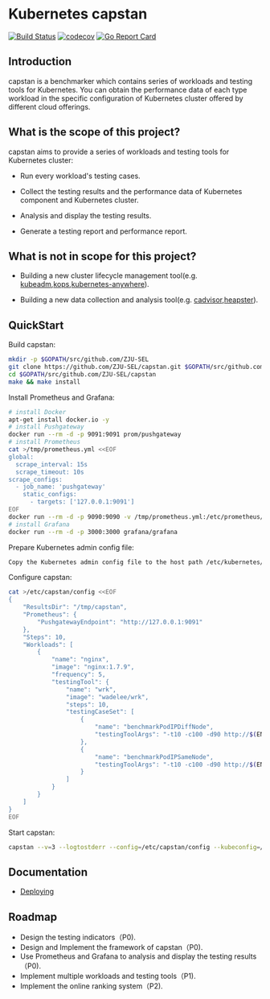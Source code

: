 # Kubernetes capstan

[![Build Status](https://travis-ci.org/ZJU-SEL/capstan.svg?branch=master)](https://travis-ci.org/ZJU-SEL/capstan)
[![codecov](https://codecov.io/gh/ZJU-SEL/capstan/branch/master/graph/badge.svg)](https://codecov.io/gh/ZJU-SEL/capstan)
[![Go Report Card](https://goreportcard.com/badge/github.com/ZJU-SEL/capstan)](https://goreportcard.com/report/github.com/ZJU-SEL/capstan)

## Introduction

capstan is a benchmarker which contains series of workloads and testing tools for Kubernetes. You can obtain the performance data of each type workload in the specific configuration of Kubernetes cluster offered by different cloud offerings.

## What is the scope of this project?

capstan aims to provide a series of workloads and testing tools for Kubernetes cluster:

- Run every workload's testing cases.

- Collect the testing results and the performance data of Kubernetes component and Kubernetes cluster.

- Analysis and display the testing results.

- Generate a testing report and performance report.

## What is not in scope for this project?

- Building a new cluster lifecycle management tool(e.g. [kubeadm](https://github.com/kubernetes/kubeadm),[kops](https://github.com/kubernetes/kops),[kubernetes-anywhere](https://github.com/kubernetes/kubernetes-anywhere)).

- Building a new data collection and analysis tool(e.g. [cadvisor](https://github.com/google/cadvisor),[heapster](https://github.com/kubernetes/heapster)).

## QuickStart

Build capstan:

```sh
mkdir -p $GOPATH/src/github.com/ZJU-SEL
git clone https://github.com/ZJU-SEL/capstan.git $GOPATH/src/github.com/ZJU-SEL/capstan
cd $GOPATH/src/github.com/ZJU-SEL/capstan
make && make install
```

Install Prometheus and Grafana:

```sh
# install Docker
apt-get install docker.io -y
# install Pushgateway
docker run --rm -d -p 9091:9091 prom/pushgateway
# install Prometheus
cat >/tmp/prometheus.yml <<EOF
global:
  scrape_interval: 15s
  scrape_timeout: 10s
scrape_configs:
  - job_name: 'pushgateway'
    static_configs:
      - targets: ['127.0.0.1:9091']
EOF
docker run --rm -d -p 9090:9090 -v /tmp/prometheus.yml:/etc/prometheus/prometheus.yml prom/prometheus
# install Grafana
docker run --rm -d -p 3000:3000 grafana/grafana
```

Prepare Kubernetes admin config file:

```sh
Copy the Kubernetes admin config file to the host path /etc/kubernetes/admin.conf
```

Configure capstan:

```sh
cat >/etc/capstan/config <<EOF
{
    "ResultsDir": "/tmp/capstan",
    "Prometheus": {
        "PushgatewayEndpoint": "http://127.0.0.1:9091"
    },
    "Steps": 10,
    "Workloads": [
        {
            "name": "nginx",
            "image": "nginx:1.7.9",
            "frequency": 5,
            "testingTool": {
                "name": "wrk",
                "image": "wadelee/wrk",
                "steps": 10,
                "testingCaseSet": [
                    {
                        "name": "benchmarkPodIPDiffNode",
                        "testingToolArgs": "-t10 -c100 -d90 http://$(ENDPOINT)/"
                    },
                    {
                        "name": "benchmarkPodIPSameNode",
                        "testingToolArgs": "-t10 -c100 -d90 http://$(ENDPOINT)/"
                    }
                ]
            }
        }
    ]
}
EOF
```

Start capstan:

```sh
capstan --v=3 --logtostderr --config=/etc/capstan/config --kubeconfig=/etc/kubernetes/admin.conf &
```

## Documentation

- [Deploying](docs/deploy.md)

## Roadmap

- Design the testing indicators（P0).
- Design and Implement the framework of capstan（P0).
- Use Prometheus and Grafana to analysis and display the testing results（P0).
- Implement multiple workloads and testing tools（P1).
- Implement the online ranking system（P2).
